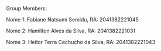 Group Members:

Nome 1: Fabiane Natsumi Semidu, RA: 2041382221045

Nome 2: Hamilton Alves da Silva, RA: 2041382221031

Nome 3: Heitor Terra Cachucho da Silva, RA: 2041382221043
